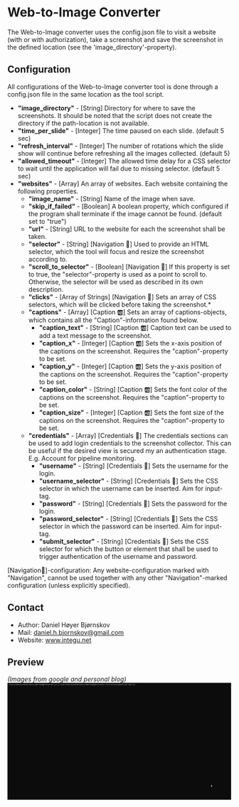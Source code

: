 # Web-to-Image Converter #
The Web-to-Image converter uses the config.json file to visit a website (with or with authorization), take a screenshot and save the screenshot in the defined location (see the 'image_directory'-property).

## Configuration ##

All configurations of the Web-to-Image converter tool is done through a config.json file in the same location as the tool script.
* **"image_directory"** - [String] Directory for where to save the screenshots. It should be noted that the script does not create the directory if the path-location is not available.
* **"time_per_slide"** - [Integer] The time paused on each slide. (default 5 sec)
* **"refresh_interval"** - [Integer] The number of rotations which the slide show will continue before refreshing all the images collected. (default 5)
* **"allowed_timeout"** - [Integer] The allowed time delay for a CSS selector to wait until the application will fail due to missing selector. (default 5 sec)
* **"websites"** - [Array] An array of websites. Each website containing the following properties.
  * **"image_name"** - [String] Name of the image when save.
  * **"skip_if_failed"** - [Boolean] A boolean property, which configured if the program shall terminate if the image cannot be found. (default set to "true")
  * **"url"** - [String] URL to the website for each the screenshot shall be taken.
  * **"selector"** - [String] [Navigation 🔄] Used to provide an HTML selector, which the tool will focus and resize the screenshot according to.
  * **"scroll_to_selector"** - [Boolean] [Navigation 🔄] If this property is set to true, the "selector"-property is used as a point to scroll to. Otherwise, the selector will be used as described in its own description.
  * **"clicks"** - [Array of Strings] [Navigation 🔄] Sets an array of CSS selectors, which will be clicked before taking the screenshot.*
  * **"captions"** - [Array] [Caption 🆎] Sets an array of captions-objects, which contains all the "Caption"-information found below.
    * **"caption_text"** - [String] [Caption 🆎] Caption text can be used to add a text message to the screenshot.
    * **"caption_x"** - [Integer] [Caption 🆎] Sets the x-axis position of the captions on the screenshot. Requires the "caption"-property to be set.
    * **"caption_y"** - [Integer] [Caption 🆎] Sets the y-axis position of the captions on the screenshot. Requires the "caption"-property to be set.
    * **"caption_color"** - [String] [Caption 🆎] Sets the font color of the captions on the screenshot. Requires the "caption"-property to be set.
    * **"caption_size"** - [Integer] [Caption 🆎] Sets the font size of the captions on the screenshot. Requires the "caption"-property to be set.
  * **"credentials"** - [Array] [Credentials 🔐] The credentials sections can be used to add login credentials to the screenshot collector. This can be useful if the desired view is secured my an authentication stage. E.g. Account for pipeline monitoring. 
    * **"username"** - [String] [Credentials 🔐] Sets the username for the login.
    * **"username_selector"** - [String] [Credentials 🔐] Sets the CSS selector in which the username can be inserted. Aim for input-tag.
    * **"password"** - [String] [Credentials 🔐] Sets the password for the login.
    * **"password_selector"** - [String] [Credentials 🔐] Sets the CSS selector in which the password can be inserted. Aim for input-tag.
    * **"submit_selector"** - [String] [Credentials 🔐] Sets the CSS selector for which the button or element that shall be used to trigger authentication of the username and password.

[Navigation🔄]-configuration: Any website-configuration marked with "Navigation", cannot be used together with any other "Navigation"-marked configuration (unless explicitly specified).
## Contact ##
* Author: Daniel Høyer Bjørnskov
* Mail: daniel.h.bjornskov@gmail.com
* Website: www.integu.net

## Preview ##
*(Images from google and personal blog)*
![](https://github.com/DanielHJacobsen/WebToImageConverter/blob/master/resources/Preview.gif)